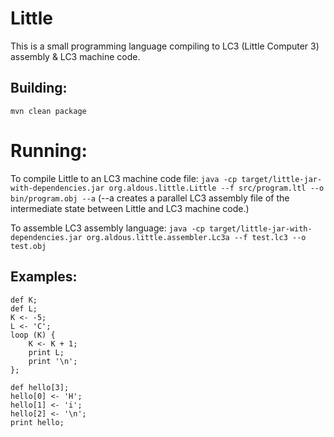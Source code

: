 # Little

This is a small programming language compiling to LC3 (Little Computer 3) assembly & LC3 machine code.

## Building:

`mvn clean package`

# Running:

To compile Little to an LC3 machine code file:
`java -cp target/little-jar-with-dependencies.jar org.aldous.little.Little --f src/program.ltl --o bin/program.obj --a`
(--a creates a parallel LC3 assembly file of the intermediate state between Little and LC3 machine code.)


To assemble LC3 assembly language:
`java -cp target/little-jar-with-dependencies.jar org.aldous.little.assembler.Lc3a --f test.lc3 --o test.obj`

## Examples:
```
def K;
def L;
K <- -5;
L <- 'C';
loop (K) {
    K <- K + 1;
    print L;
    print '\n';
};
```

```
def hello[3];
hello[0] <- 'H';
hello[1] <- 'i';
hello[2] <- '\n';
print hello;
```